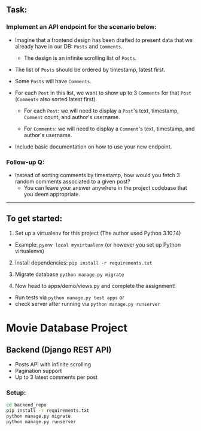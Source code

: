 ## Task:

### Implement an API endpoint for the scenario below:

- Imagine that a frontend design has been drafted to present data that we already have in our DB: `Posts` and `Comments`. 

  * The design is an infinite scrolling list of `Posts`.

- The list of `Posts` should be ordered by timestamp, latest first. 

- Some `Posts` will have `Comments`. 

- For each `Post` in this list, we want to show up to 3 `Comments` for that `Post` (`Comments` also sorted latest first).

  * For each `Post`: we will need to display a `Post`'s text, timestamp, `Comment` count, and author's username.

  * For `Comments`: we will need to display a `Comment`'s text, timestamp, and author's username.

- Include basic documentation on how to use your new endpoint.

### Follow-up Q: 
- Instead of sorting comments by timestamp, how would you fetch 3 random comments associated to a given post?
  * You can leave your answer anywhere in the project codebase that you deem appropriate.

---

## To get started:

1. Set up a virtualenv for this project (The author used Python 3.10.14)

- Example: `pyenv local myvirtualenv` (or however you set up Python virtualenvs)

2. Install dependencies: `pip install -r requirements.txt`

3. Migrate database `python manage.py migrate`

4. Now head to apps/demo/views.py and complete the assignment!

- Run tests via `python manage.py test apps` or
- check server after running via `python manage.py runserver`

# Movie Database Project

## Backend (Django REST API)
- Posts API with infinite scrolling
- Pagination support
- Up to 3 latest comments per post

### Setup:
```bash
cd backend_repo
pip install -r requirements.txt
python manage.py migrate
python manage.py runserver